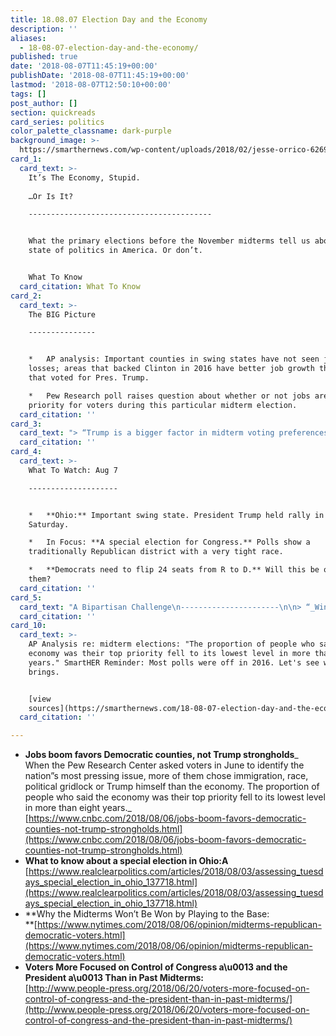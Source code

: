 ```yaml
---
title: 18.08.07 Election Day and the Economy
description: ''
aliases:
  - 18-08-07-election-day-and-the-economy/
published: true
date: '2018-08-07T11:45:19+00:00'
publishDate: '2018-08-07T11:45:19+00:00'
lastmod: '2018-08-07T12:50:10+00:00'
tags: []
post_author: []
section: quickreads
card_series: politics
color_palette_classname: dark-purple
background_image: >-
  https://smarthernews.com/wp-content/uploads/2018/02/jesse-orrico-62699-360x360.jpg
card_1:
  card_text: >-
    It’s The Economy, Stupid.  
      
    …Or Is It?

    -----------------------------------------


    What the primary elections before the November midterms tell us about the
    state of politics in America. Or don’t.


    What To Know
  card_citation: What To Know
card_2:
  card_text: >-
    The BIG Picture

    ---------------


    *   AP analysis: Important counties in swing states have not seen job
    losses; areas that backed Clinton in 2016 have better job growth than areas
    that voted for Pres. Trump.

    *   Pew Research poll raises question about whether or not jobs are the TOP
    priority for voters during this particular midterm election.
  card_citation: ''
card_3:
  card_text: "> “Trump is a bigger factor in midterm voting preferences a\x13 positive or negative a\x13 than any president in more than three decades. “\n> \n> Pew Research, June 20th 2018. Polling also showed voters want to hear most from candidates about immigration, followed by health care, education, & gun laws."
  card_citation: ''
card_4:
  card_text: >-
    What To Watch: Aug 7

    --------------------


    *   **Ohio:** Important swing state. President Trump held rally in Ohio on
    Saturday.

    *   In Focus: **A special election for Congress.** Polls show a
    traditionally Republican district with a very tight race.

    *   **Democrats need to flip 24 seats from R to D.** Will this be one for
    them?
  card_citation: ''
card_5:
  card_text: "A Bipartisan Challenge\n----------------------\n\n> “_Winning control of the House and Senate means **Democrats have to fight on Republican turf,** and that means talking to Romney-Clinton and Obama-Trump voters. How well they can talk to both at the same time a\x14 and **how well Republicans do among the same groups** a\x14 will determine whether we see a blue wave or another case of Democratic despair.”_ (NYT)"
  card_citation: ''
card_10:
  card_text: >-
    AP Analysis re: midterm elections: "The proportion of people who said the
    economy was their top priority fell to its lowest level in more than eight
    years." SmartHER Reminder: Most polls were off in 2016. Let's see what 2018
    brings.


    [view
    sources](https://smarthernews.com/18-08-07-election-day-and-the-economy/)
  card_citation: ''

---
```

*   **Jobs boom favors Democratic counties, not Trump strongholds**_  
    When the Pew Research Center asked voters in June to identify the nation”s most pressing issue, more of them chose immigration, race, political gridlock or Trump himself than the economy. The proportion of people who said the economy was their top priority fell to its lowest level in more than eight years._  
    [https://www.cnbc.com/2018/08/06/jobs-boom-favors-democratic-counties-not-trump-strongholds.html](https://www.cnbc.com/2018/08/06/jobs-boom-favors-democratic-counties-not-trump-strongholds.html)
*   **What to know about a special election in Ohio:A**  
    [https://www.realclearpolitics.com/articles/2018/08/03/assessing_tuesdays_special_election_in_ohio_137718.html](https://www.realclearpolitics.com/articles/2018/08/03/assessing_tuesdays_special_election_in_ohio_137718.html)
*   **Why the Midterms Won’t Be Won by Playing to the Base:  
    **[https://www.nytimes.com/2018/08/06/opinion/midterms-republican-democratic-voters.html](https://www.nytimes.com/2018/08/06/opinion/midterms-republican-democratic-voters.html)
*   **Voters More Focused on Control of Congress a\\u0013 and the President a\\u0013 Than in Past Midterms:**  
    [http://www.people-press.org/2018/06/20/voters-more-focused-on-control-of-congress-and-the-president-than-in-past-midterms/](http://www.people-press.org/2018/06/20/voters-more-focused-on-control-of-congress-and-the-president-than-in-past-midterms/)